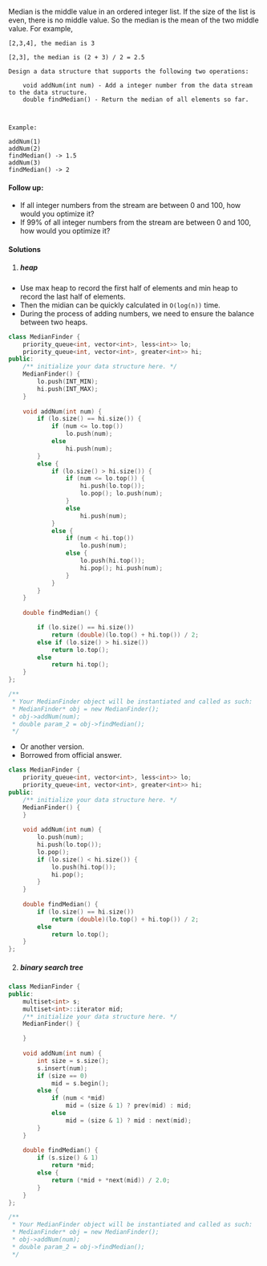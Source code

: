 Median is the middle value in an ordered integer list. If the size of the list is even, there is no middle value. So the median is the mean of the two middle value.
For example,

```
[2,3,4], the median is 3

[2,3], the median is (2 + 3) / 2 = 2.5

Design a data structure that supports the following two operations:

    void addNum(int num) - Add a integer number from the data stream to the data structure.
    double findMedian() - Return the median of all elements so far.

 

Example:

addNum(1)
addNum(2)
findMedian() -> 1.5
addNum(3) 
findMedian() -> 2
```
 

#### Follow up:

-    If all integer numbers from the stream are between 0 and 100, how would you optimize it?
-    If 99% of all integer numbers from the stream are between 0 and 100, how would you optimize it?


#### Solutions

1. ##### heap

- Use max heap to record the first half of elements and min heap to record the last half of elements.
- Then the midian can be quickly calculated in `O(log(n))` time.
- During the process of adding numbers, we need to ensure the balance between two heaps.

```c++
class MedianFinder {
    priority_queue<int, vector<int>, less<int>> lo;
    priority_queue<int, vector<int>, greater<int>> hi;
public:
    /** initialize your data structure here. */
    MedianFinder() {
        lo.push(INT_MIN);
        hi.push(INT_MAX);
    }
    
    void addNum(int num) {
        if (lo.size() == hi.size()) {
            if (num <= lo.top())
                lo.push(num);
            else
                hi.push(num);
        }
        else {
            if (lo.size() > hi.size()) {
                if (num <= lo.top()) {
                    hi.push(lo.top());
                    lo.pop(); lo.push(num);
                }
                else
                    hi.push(num);
            }
            else {
                if (num < hi.top())
                    lo.push(num);
                else {
                    lo.push(hi.top());
                    hi.pop(); hi.push(num);
                }
            }
        }
    }
    
    double findMedian() {

        if (lo.size() == hi.size())
            return (double)(lo.top() + hi.top()) / 2;
        else if (lo.size() > hi.size())
            return lo.top();
        else
            return hi.top();
    }
};

/**
 * Your MedianFinder object will be instantiated and called as such:
 * MedianFinder* obj = new MedianFinder();
 * obj->addNum(num);
 * double param_2 = obj->findMedian();
 */
```


- Or another version.
- Borrowed from official answer.


```c++
class MedianFinder {
    priority_queue<int, vector<int>, less<int>> lo;
    priority_queue<int, vector<int>, greater<int>> hi;
public:
    /** initialize your data structure here. */
    MedianFinder() {
    }
    
    void addNum(int num) {
        lo.push(num);
        hi.push(lo.top());
        lo.pop();
        if (lo.size() < hi.size()) {
            lo.push(hi.top());
            hi.pop();
        }
    }
    
    double findMedian() {
        if (lo.size() == hi.size())
            return (double)(lo.top() + hi.top()) / 2;
        else
            return lo.top();
    }
};
```


2. ##### binary search tree

```c++
class MedianFinder {
public:
    multiset<int> s;
    multiset<int>::iterator mid;
    /** initialize your data structure here. */
    MedianFinder() {

    }
    
    void addNum(int num) {
        int size = s.size();
        s.insert(num);
        if (size == 0)
            mid = s.begin();
        else {
            if (num < *mid)
                mid = (size & 1) ? prev(mid) : mid;
            else
                mid = (size & 1) ? mid : next(mid);
        }
    }
    
    double findMedian() {
        if (s.size() & 1)
            return *mid;
        else {
            return (*mid + *next(mid)) / 2.0;
        }
    }
};

/**
 * Your MedianFinder object will be instantiated and called as such:
 * MedianFinder* obj = new MedianFinder();
 * obj->addNum(num);
 * double param_2 = obj->findMedian();
 */
```